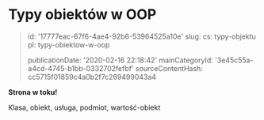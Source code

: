 Typy obiektów w OOP
===================

> id: '17777eac-67f6-4ae4-92b6-53964525a10e'
> slug:
> 	cs: typy-objektu
> 	pl: typy-obiektow-w-oop
> 
> publicationDate: '2020-02-16 22:18:42'
> mainCategoryId: '3e45c55a-a4cd-4745-b1bb-0332702fefbf'
> sourceContentHash: cc5715f01859c4a0b2f7c269499043a4

**Strona w toku!**

Klasa, obiekt, usługa, podmiot, wartość-obiekt
